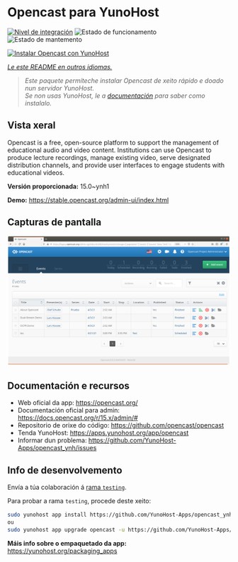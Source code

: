 <!--
NOTA: Este README foi creado automáticamente por <https://github.com/YunoHost/apps/tree/master/tools/readme_generator>
NON debe editarse manualmente.
-->

# Opencast para YunoHost

[![Nivel de integración](https://dash.yunohost.org/integration/opencast.svg)](https://ci-apps.yunohost.org/ci/apps/opencast/) ![Estado de funcionamento](https://ci-apps.yunohost.org/ci/badges/opencast.status.svg) ![Estado de mantemento](https://ci-apps.yunohost.org/ci/badges/opencast.maintain.svg)

[![Instalar Opencast con YunoHost](https://install-app.yunohost.org/install-with-yunohost.svg)](https://install-app.yunohost.org/?app=opencast)

*[Le este README en outros idiomas.](./ALL_README.md)*

> *Este paquete permíteche instalar Opencast de xeito rápido e doado nun servidor YunoHost.*  
> *Se non usas YunoHost, le a [documentación](https://yunohost.org/install) para saber como instalalo.*

## Vista xeral

Opencast is a free, open-source platform to support the management of educational audio and video content. Institutions can use Opencast to produce lecture recordings, manage existing video, serve designated distribution channels, and provide user interfaces to engage students with educational videos.


**Versión proporcionada:** 15.0~ynh1

**Demo:** <https://stable.opencast.org/admin-ui/index.html>

## Capturas de pantalla

![Captura de pantalla de Opencast](./doc/screenshots/screeshot.png)

## Documentación e recursos

- Web oficial da app: <https://opencast.org/>
- Documentación oficial para admin: <https://docs.opencast.org/r/15.x/admin/#>
- Repositorio de orixe do código: <https://github.com/opencast/opencast>
- Tenda YunoHost: <https://apps.yunohost.org/app/opencast>
- Informar dun problema: <https://github.com/YunoHost-Apps/opencast_ynh/issues>

## Info de desenvolvemento

Envía a túa colaboración á [rama `testing`](https://github.com/YunoHost-Apps/opencast_ynh/tree/testing).

Para probar a rama `testing`, procede deste xeito:

```bash
sudo yunohost app install https://github.com/YunoHost-Apps/opencast_ynh/tree/testing --debug
ou
sudo yunohost app upgrade opencast -u https://github.com/YunoHost-Apps/opencast_ynh/tree/testing --debug
```

**Máis info sobre o empaquetado da app:** <https://yunohost.org/packaging_apps>
